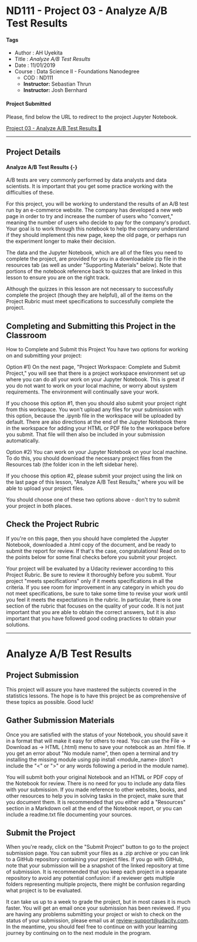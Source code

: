 # ND111 - Project 03 - Analyze A/B Test Results

#### Tags
* Author : AH Uyekita
* Title  : _Analyze A/B Test Results_
* Date   : 11/01/2019
* Course : Data Science II - Foundations Nanodegree
    * COD    : ND111
    * **Instructor:** Sebastian Thrun
    * **Instructor:** Josh Bernhard

#### Project Submitted

Please, find below the URL to redirect to the project Jupyter Notebook.

[Project 03 - Analyze A/B Test Results :rocket:][project03_url]

[project03_url]: http://bit.ly/nd111_project_03

********************************************************************************

## Project Details

#### Analyze A/B Test Results {-}

A/B tests are very commonly performed by data analysts and data scientists. It is important that you get some practice working with the difficulties of these.

For this project, you will be working to understand the results of an A/B test run by an e-commerce website. The company has developed a new web page in order to try and increase the number of users who "convert," meaning the number of users who decide to pay for the company's product. Your goal is to work through this notebook to help the company understand if they should implement this new page, keep the old page, or perhaps run the experiment longer to make their decision.

The data and the Jupyter Notebook, which are all of the files you need to complete the project, are provided for you in a downloadable zip file in the resources tab (as well as under "Supporting Materials" below). Note that portions of the notebook reference back to quizzes that are linked in this lesson to ensure you are on the right track.

Although the quizzes in this lesson are not necessary to successfully complete the project (though they are helpful), all of the items on the Project Rubric must meet specifications to successfully complete the project.

## Completing and Submitting this Project in the Classroom

How to Complete and Submit this Project
You have two options for working on and submitting your project:

Option #1) On the next page, "Project Workspace: Complete and Submit Project," you will see that there is a project workspace environment set up where you can do all your work on your Jupyter Notebook. This is great if you do not want to work on your local machine, or worry about system requirements. The environment will continually save your work.

If you choose this option #1, then you should also submit your project right from this workspace. You won't upload any files for your submission with this option, because the .ipynb file in the workspace will be uploaded by default. There are also directions at the end of the Jupyter Notebook there in the workspace for adding your HTML or PDF file to the workspace before you submit. That file will then also be included in your submission automatically.

Option #2) You can work on your Jupyter Notebook on your local machine. To do this, you should download the necessary project files from the Resources tab (the folder icon in the left sidebar here).

If you choose this option #2, please submit your project using the link on the last page of this lesson, "Analyze A/B Test Results," where you will be able to upload your project files.

You should choose one of these two options above - don't try to submit your project in both places.

## Check the Project Rubric

If you're on this page, then you should have completed the Jupyter Notebook, downloaded a .html copy of the document, and be ready to submit the report for review. If that's the case, congratulations! Read on to the points below for some final checks before you submit your project.

Your project will be evaluated by a Udacity reviewer according to this Project Rubric. Be sure to review it thoroughly before you submit. Your project "meets specifications" only if it meets specifications in all the criteria. If you see room for improvement in any category in which you do not meet specifications, be sure to take some time to revise your work until you feel it meets the expectations in the rubric. In particular, there is one section of the rubric that focuses on the quality of your code. It is not just important that you are able to obtain the correct answers, but it is also important that you have followed good coding practices to obtain your solutions.

***

# Analyze A/B Test Results

## Project Submission

This project will assure you have mastered the subjects covered in the statistics lessons. The hope is to have this project be as comprehensive of these topics as possible. Good luck!

## Gather Submission Materials
Once you are satisfied with the status of your Notebook, you should save it in a format that will make it easy for others to read. You can use the File -> Download as -> HTML (.html) menu to save your notebook as an .html file. If you get an error about "No module name", then open a terminal and try installing the missing module using pip install <module_name> (don't include the "<" or ">" or any words following a period in the module name).

You will submit both your original Notebook and an HTML or PDF copy of the Notebook for review. There is no need for you to include any data files with your submission. If you made reference to other websites, books, and other resources to help you in solving tasks in the project, make sure that you document them. It is recommended that you either add a "Resources" section in a Markdown cell at the end of the Notebook report, or you can include a readme.txt file documenting your sources.

## Submit the Project
When you're ready, click on the "Submit Project" button to go to the project submission page. You can submit your files as a .zip archive or you can link to a GitHub repository containing your project files. If you go with GitHub, note that your submission will be a snapshot of the linked repository at time of submission. It is recommended that you keep each project in a separate repository to avoid any potential confusion: if a reviewer gets multiple folders representing multiple projects, there might be confusion regarding what project is to be evaluated.

It can take us up to a week to grade the project, but in most cases it is much faster. You will get an email once your submission has been reviewed. If you are having any problems submitting your project or wish to check on the status of your submission, please email us at review-support@udacity.com. In the meantime, you should feel free to continue on with your learning journey by continuing on to the next module in the program.
